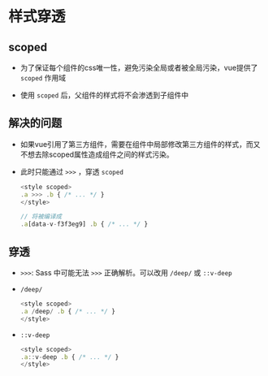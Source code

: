 # 样式穿透

## scoped

*   为了保证每个组件的css唯一性，避免污染全局或者被全局污染，vue提供了 `scoped` 作用域

*   使用 `scoped` 后，父组件的样式将不会渗透到子组件中

## 解决的问题

*   如果vue引用了第三方组件，需要在组件中局部修改第三方组件的样式，而又不想去除scoped属性造成组件之间的样式污染。

*   此时只能通过 `>>>` ，穿透 `scoped`

    ```javascript
    <style scoped>
    .a >>> .b { /* ... */ }
    </style>

    // 将被编译成
    .a[data-v-f3f3eg9] .b { /* ... */ }
    ```

## 穿透

*   `>>>`: Sass 中可能无法 `>>>` 正确解析。可以改用 `/deep/` 或 `::v-deep`

*   `/deep/`

    ```javascript
    <style scoped>
    .a /deep/ .b { /* ... */ }
    </style>
    ```

*   `::v-deep`

    ```javascript
    <style scoped>
    .a::v-deep .b { /* ... */ }
    </style>
    ```
